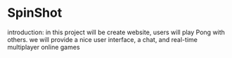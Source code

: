 # SpinShot
introduction:
in this project will be create website, users will play Pong with others. we will provide a nice user interface, a chat, and real-time multiplayer online games
